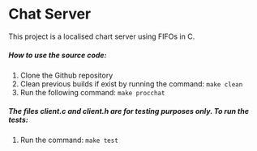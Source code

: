 # Chat Server

This project is a localised chart server using FIFOs in C.

##### How to use the source code:
1. Clone the Github repository
2. Clean previous builds if exist by running the command: `make clean`
3. Run the following command: `make procchat`

##### The files client.c and client.h are for testing purposes only. To run the tests:
1. Run the command: `make test`
